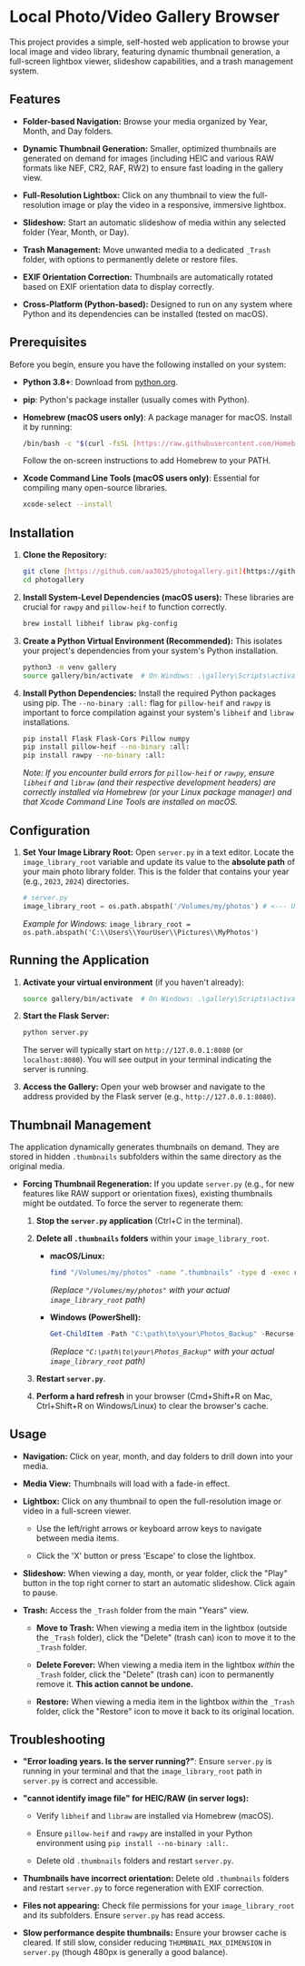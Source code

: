 
# Local Photo/Video Gallery Browser

This project provides a simple, self-hosted web application to browse your local image and video library, featuring dynamic thumbnail generation, a full-screen lightbox viewer, slideshow capabilities, and a trash management system.

## Features

* **Folder-based Navigation:** Browse your media organized by Year, Month, and Day folders.

* **Dynamic Thumbnail Generation:** Smaller, optimized thumbnails are generated on demand for images (including HEIC and various RAW formats like NEF, CR2, RAF, RW2) to ensure fast loading in the gallery view.

* **Full-Resolution Lightbox:** Click on any thumbnail to view the full-resolution image or play the video in a responsive, immersive lightbox.

* **Slideshow:** Start an automatic slideshow of media within any selected folder (Year, Month, or Day).

* **Trash Management:** Move unwanted media to a dedicated `_Trash` folder, with options to permanently delete or restore files.

* **EXIF Orientation Correction:** Thumbnails are automatically rotated based on EXIF orientation data to display correctly.

* **Cross-Platform (Python-based):** Designed to run on any system where Python and its dependencies can be installed (tested on macOS).

## Prerequisites

Before you begin, ensure you have the following installed on your system:

* **Python 3.8+**: Download from [python.org](https://www.python.org/downloads/).

* **pip**: Python's package installer (usually comes with Python).

* **Homebrew (macOS users only)**: A package manager for macOS. Install it by running:

    ```bash
    /bin/bash -c "$(curl -fsSL [https://raw.githubusercontent.com/Homebrew/install/HEAD/install.sh](https://raw.githubusercontent.com/Homebrew/install/HEAD/install.sh))"
    ```

    Follow the on-screen instructions to add Homebrew to your PATH.

* **Xcode Command Line Tools (macOS users only)**: Essential for compiling many open-source libraries.

    ```bash
    xcode-select --install
    ```

## Installation

1.  **Clone the Repository:**

    ```bash
    git clone [https://github.com/aa3025/photogallery.git](https://github.com/aa3025/photogallery.git)
    cd photogallery
    ```

2.  **Install System-Level Dependencies (macOS users):**
    These libraries are crucial for `rawpy` and `pillow-heif` to function correctly.

    ```bash
    brew install libheif libraw pkg-config
    ```

3.  **Create a Python Virtual Environment (Recommended):**
    This isolates your project's dependencies from your system's Python installation.

    ```bash
    python3 -m venv gallery
    source gallery/bin/activate  # On Windows: .\gallery\Scripts\activate
    ```

4.  **Install Python Dependencies:**
    Install the required Python packages using pip. The `--no-binary :all:` flag for `pillow-heif` and `rawpy` is important to force compilation against your system's `libheif` and `libraw` installations.

    ```bash
    pip install Flask Flask-Cors Pillow numpy
    pip install pillow-heif --no-binary :all:
    pip install rawpy --no-binary :all:
    ```

    *Note: If you encounter build errors for `pillow-heif` or `rawpy`, ensure `libheif` and `libraw` (and their respective development headers) are correctly installed via Homebrew (or your Linux package manager) and that Xcode Command Line Tools are installed on macOS.*

## Configuration

1.  **Set Your Image Library Root:**
    Open `server.py` in a text editor. Locate the `image_library_root` variable and update its value to the **absolute path** of your main photo library folder. This is the folder that contains your year (e.g., `2023`, `2024`) directories.

    ```python
    # server.py
    image_library_root = os.path.abspath('/Volumes/my/photos') # <--- UPDATE THIS PATH
    ```

    *Example for Windows:* `image_library_root = os.path.abspath('C:\\Users\\YourUser\\Pictures\\MyPhotos')`

## Running the Application

1.  **Activate your virtual environment** (if you haven't already):

    ```bash
    source gallery/bin/activate  # On Windows: .\gallery\Scripts\activate
    ```

2.  **Start the Flask Server:**

    ```bash
    python server.py
    ```

    The server will typically start on `http://127.0.0.1:8080` (or `localhost:8080`). You will see output in your terminal indicating the server is running.

3.  **Access the Gallery:**
    Open your web browser and navigate to the address provided by the Flask server (e.g., `http://127.0.0.1:8080`).

## Thumbnail Management

The application dynamically generates thumbnails on demand. They are stored in hidden `.thumbnails` subfolders within the same directory as the original media.

* **Forcing Thumbnail Regeneration:** If you update `server.py` (e.g., for new features like RAW support or orientation fixes), existing thumbnails might be outdated. To force the server to regenerate them:

    1.  **Stop the `server.py` application** (Ctrl+C in the terminal).

    2.  **Delete all `.thumbnails` folders** within your `image_library_root`.

        * **macOS/Linux:**

            ```bash
            find "/Volumes/my/photos" -name ".thumbnails" -type d -exec rm -rf {} +
            ```

            *(Replace `"/Volumes/my/photos"` with your actual `image_library_root` path)*

        * **Windows (PowerShell):**

            ```powershell
            Get-ChildItem -Path "C:\path\to\your\Photos_Backup" -Recurse -Directory -Hidden -Filter ".thumbnails" | Remove-Item -Recurse -Force
            ```

            *(Replace `"C:\path\to\your\Photos_Backup"` with your actual `image_library_root` path)*

    3.  **Restart `server.py`**.

    4.  **Perform a hard refresh** in your browser (Cmd+Shift+R on Mac, Ctrl+Shift+R on Windows/Linux) to clear the browser's cache.

## Usage

* **Navigation:** Click on year, month, and day folders to drill down into your media.

* **Media View:** Thumbnails will load with a fade-in effect.

* **Lightbox:** Click on any thumbnail to open the full-resolution image or video in a full-screen viewer.

    * Use the left/right arrows or keyboard arrow keys to navigate between media items.

    * Click the 'X' button or press 'Escape' to close the lightbox.

* **Slideshow:** When viewing a day, month, or year folder, click the "Play" button in the top right corner to start an automatic slideshow. Click again to pause.

* **Trash:** Access the `_Trash` folder from the main "Years" view.

    * **Move to Trash:** When viewing a media item in the lightbox (outside the `_Trash` folder), click the "Delete" (trash can) icon to move it to the `_Trash` folder.

    * **Delete Forever:** When viewing a media item in the lightbox *within* the `_Trash` folder, click the "Delete" (trash can) icon to permanently remove it. **This action cannot be undone.**

    * **Restore:** When viewing a media item in the lightbox *within* the `_Trash` folder, click the "Restore" icon to move it back to its original location.

## Troubleshooting

* **"Error loading years. Is the server running?"**: Ensure `server.py` is running in your terminal and that the `image_library_root` path in `server.py` is correct and accessible.

* **"cannot identify image file" for HEIC/RAW (in server logs):**

    * Verify `libheif` and `libraw` are installed via Homebrew (macOS).

    * Ensure `pillow-heif` and `rawpy` are installed in your Python environment using `pip install --no-binary :all:`.

    * Delete old `.thumbnails` folders and restart `server.py`.

* **Thumbnails have incorrect orientation:** Delete old `.thumbnails` folders and restart `server.py` to force regeneration with EXIF correction.

* **Files not appearing:** Check file permissions for your `image_library_root` and its subfolders. Ensure `server.py` has read access.

* **Slow performance despite thumbnails:** Ensure your browser cache is cleared. If still slow, consider reducing `THUMBNAIL_MAX_DIMENSION` in `server.py` (though 480px is generally a good balance).
````
